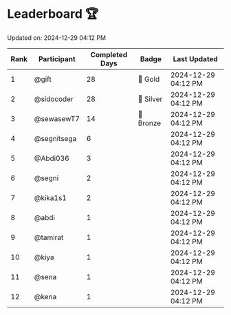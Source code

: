 # Leaderboard 🏆

Updated on: 2024-12-29 04:12 PM

| Rank | Participant       | Completed Days | Badge      | Last Updated         |
|------|-------------------|----------------|------------|----------------------|
| 1    | @gift             | 28             | 🏅 Gold     | 2024-12-29 04:12 PM |
| 2    | @sidocoder        | 28             | 🥈 Silver   | 2024-12-29 04:12 PM |
| 3    | @sewasewT7        | 14             | 🥉 Bronze   | 2024-12-29 04:12 PM |
| 4    | @segnitsega       | 6              |            | 2024-12-29 04:12 PM |
| 5    | @Abdi036          | 3              |            | 2024-12-29 04:12 PM |
| 6    | @segni            | 2              |            | 2024-12-29 04:12 PM |
| 7    | @kika1s1          | 2              |            | 2024-12-29 04:12 PM |
| 8    | @abdi             | 1              |            | 2024-12-29 04:12 PM |
| 9    | @tamirat          | 1              |            | 2024-12-29 04:12 PM |
| 10   | @kiya             | 1              |            | 2024-12-29 04:12 PM |
| 11   | @sena             | 1              |            | 2024-12-29 04:12 PM |
| 12   | @kena             | 1              |            | 2024-12-29 04:12 PM |
